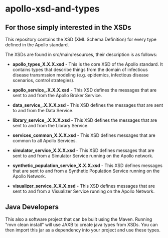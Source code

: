 # apollo-xsd-and-types

## For those simply interested in the XSDs
This repository contains the XSD (XML Schema Definition) for every type defined in the Apollo standard.

The XSDs are found in src/main/resources, their description is as follows:
  * **apollo_types_X.X.X.xsd** - This is the core XSD of the Apollo standard.  It contains types that describe things from the domain of infectious disease transmssion modeling (e.g. epidemics, infectious disease scenarios, control strategies).
  
  * **apollo_service_.X.X.X.xsd** - This XSD defines the messages that are sent to and from the Apollo Broker Service.
  
  * **data_service_.X.X.X.xsd** - This XSD defines the messages that are sent to and from the Data Service.
  
  * **library_service_.X.X.X.xsd** - This XSD defines the messages that are sent to and from the Library Service.
  
  * **services_common_X.X.X.xsd** - This XSD defines messages that are common to all Apollo Services.
  
  * **simulator_service_X.X.X.xsd** - This XSD defines messages that are sent to and from a Simulator Service running on the Apollo network.
  
  * **synthetic_population_service_X.X.X.xsd** - This XSD defines messages that are sent to and from a Synthetic Population Service running on the Apollo Network.
  
  * **visualizer_service_X.X.X.xsd** - This XSD defines messages that are sent to and from a Visualizer Service running on the Apollo Network.
  
## Java Developers

This also a software project that can be built using the Maven.  Running "mvn clean install" will use JAXB to create java types from XSDs.  You can then import this jar as a dependency into your project and use these types.
